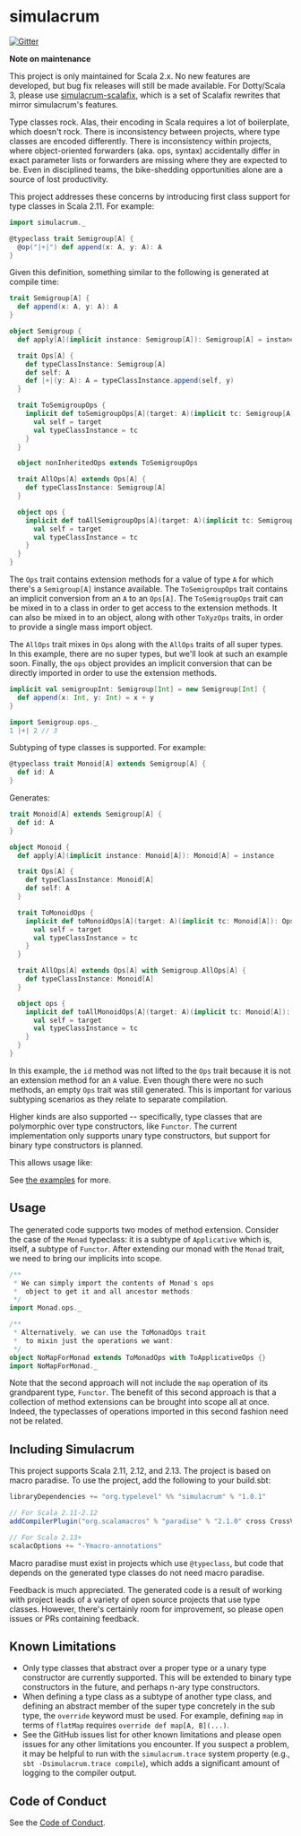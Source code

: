 simulacrum
==========

[![Gitter](https://badges.gitter.im/Join%20Chat.svg)](https://gitter.im/mpilquist/simulacrum?utm_source=badge&utm_medium=badge&utm_campaign=pr-badge&utm_content=badge)

**Note on maintenance** 

This project is only maintained for Scala 2.x. No new features are developed, but bug fix releases will still be made available. For Dotty/Scala 3, please use [simulacrum-scalafix](https://github.com/typelevel/simulacrum-scalafix), which is a set of Scalafix rewrites that mirror simulacrum's features.

Type classes rock. Alas, their encoding in Scala requires a lot of boilerplate, which doesn't rock. There is inconsistency between projects, where type classes are encoded differently. There is inconsistency within projects, where object-oriented forwarders (aka. ops, syntax) accidentally differ in exact parameter lists or forwarders are missing where they are expected to be. Even in disciplined teams, the bike-shedding opportunities alone are a source of lost productivity.

This project addresses these concerns by introducing first class support for type classes in Scala 2.11. For example:

```scala
import simulacrum._

@typeclass trait Semigroup[A] {
  @op("|+|") def append(x: A, y: A): A
}
```

Given this definition, something similar to the following is generated at compile time:

```scala
trait Semigroup[A] {
  def append(x: A, y: A): A
}

object Semigroup {
  def apply[A](implicit instance: Semigroup[A]): Semigroup[A] = instance

  trait Ops[A] {
    def typeClassInstance: Semigroup[A]
    def self: A
    def |+|(y: A): A = typeClassInstance.append(self, y)
  }

  trait ToSemigroupOps {
    implicit def toSemigroupOps[A](target: A)(implicit tc: Semigroup[A]): Ops[A] = new Ops[A] {
      val self = target
      val typeClassInstance = tc
    }
  }

  object nonInheritedOps extends ToSemigroupOps

  trait AllOps[A] extends Ops[A] {
    def typeClassInstance: Semigroup[A]
  }

  object ops {
    implicit def toAllSemigroupOps[A](target: A)(implicit tc: Semigroup[A]): AllOps[A] = new AllOps[A] {
      val self = target
      val typeClassInstance = tc
    }
  }
}
```

The `Ops` trait contains extension methods for a value of type `A` for which there's a `Semigroup[A]` instance available. The `ToSemigroupOps` trait contains an implicit conversion from an `A` to an `Ops[A]`. The `ToSemigroupOps` trait can be mixed in to a class in order to get access to the extension methods. It can also be mixed in to an object, along with other `ToXyzOps` traits, in order to provide a single mass import object.

The `AllOps` trait mixes in `Ops` along with the `AllOps` traits of all super types. In this example, there are no super types, but we'll look at such an example soon. Finally, the `ops` object provides an implicit conversion that can be directly imported in order to use the extension methods.

```scala
implicit val semigroupInt: Semigroup[Int] = new Semigroup[Int] {
  def append(x: Int, y: Int) = x + y
}

import Semigroup.ops._
1 |+| 2 // 3
```

Subtyping of type classes is supported. For example:

```scala
@typeclass trait Monoid[A] extends Semigroup[A] {
  def id: A
}
```

Generates:

```scala
trait Monoid[A] extends Semigroup[A] {
  def id: A
}

object Monoid {
  def apply[A](implicit instance: Monoid[A]): Monoid[A] = instance

  trait Ops[A] {
    def typeClassInstance: Monoid[A]
    def self: A
  }

  trait ToMonoidOps {
    implicit def toMonoidOps[A](target: A)(implicit tc: Monoid[A]): Ops[A] = new Ops[A] {
      val self = target
      val typeClassInstance = tc
    }
  }

  trait AllOps[A] extends Ops[A] with Semigroup.AllOps[A] {
    def typeClassInstance: Monoid[A]
  }

  object ops {
    implicit def toAllMonoidOps[A](target: A)(implicit tc: Monoid[A]): AllOps[A] = new AllOps[A] {
      val self = target
      val typeClassInstance = tc
    }
  }
}
```

In this example, the `id` method was not lifted to the `Ops` trait because it is not an extension method for an `A` value. Even though there were no such methods, an empty `Ops` trait was still generated. This is important for various subtyping scenarios as they relate to separate compilation.

Higher kinds are also supported -- specifically, type classes that are polymorphic over type constructors, like `Functor`. The current implementation only supports unary type constructors, but support for binary type constructors is planned.

This allows usage like:

See [the examples](examples/src/test/scala/simulacrum/examples/examples.scala) for more.

## Usage

The generated code supports two modes of method extension. Consider the case of the `Monad` typeclass: it is a subtype of `Applicative` which is, itself, a subtype of `Functor`. After extending our monad with the `Monad` trait, we need to bring our implicits into scope.

```scala
/**
 * We can simply import the contents of Monad's ops
 *  object to get it and all ancestor methods:
 */
import Monad.ops._

/**
 * Alternatively, we can use the ToMonadOps trait
 *  to mixin just the operations we want:
 */
object NoMapForMonad extends ToMonadOps with ToApplicativeOps {}
import NoMapForMonad._
```

Note that the second approach will not include the `map` operation of its grandparent type, `Functor`. The benefit of this second approach is that a collection of method extensions can be brought into scope all at once. Indeed, the typeclasses of operations imported in this second fashion need not be related.

## Including Simulacrum

This project supports Scala 2.11, 2.12, and 2.13. The project is based on macro paradise. To use the project, add the following to your build.sbt:

```scala
libraryDependencies += "org.typelevel" %% "simulacrum" % "1.0.1"

// For Scala 2.11-2.12
addCompilerPlugin("org.scalamacros" % "paradise" % "2.1.0" cross CrossVersion.full)

// For Scala 2.13+
scalacOptions += "-Ymacro-annotations"
```

Macro paradise must exist in projects which use `@typeclass`, but code that depends on the generated type classes do not need macro paradise.

Feedback is much appreciated. The generated code is a result of working with project leads of a variety of open source projects that use type classes. However, there's certainly room for improvement, so please open issues or PRs containing feedback.

## Known Limitations

 - Only type classes that abstract over a proper type or a unary type constructor are currently supported. This will be extended to binary type constructors in the future, and perhaps n-ary type constructors.
 - When defining a type class as a subtype of another type class, and defining an abstract member of the super type concretely in the sub type, the `override` keyword must be used. For example, defining `map` in terms of `flatMap` requires `override def map[A, B](...)`.
 - See the GitHub issues list for other known limitations and please open issues for any other limitations you encounter. If you suspect a problem, it may be helpful to run with the `simulacrum.trace` system property (e.g., `sbt -Dsimulacrum.trace compile`), which adds a significant amount of logging to the compiler output.

Code of Conduct
---------------

See the [Code of Conduct](CODE_OF_CONDUCT.md).
